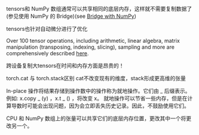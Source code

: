  tensors和 NumPy 数组通常可以共享相同的底层内存，这样就不需要复制数据了(参见使用 NumPy 的 Bridge)(see [Bridge with NumPy](https://pytorch.org/tutorials/beginner/blitz/tensor_tutorial.html#bridge-to-np-label))

tensors也针对自动微分进行了优化

Over 100 tensor operations, including arithmetic, linear algebra, matrix manipulation (transposing, indexing, slicing), sampling and more are comprehensively described [here](https://pytorch.org/docs/stable/torch.html).

跨设备复制大tensors在时间和内存方面是昂贵的！

torch.cat 与 torch.stack区别
cat不改变现有的维度，stack形成更高维的张量


In-place 操作将结果存储到操作数中的操作称为就地操作。它们由 _ 后缀表示。例如: x.copy _ (y) ，x.t _ () ，将改变 x。
就地操作可以节省一些内存，但是在计算导数时可能会出现问题，因为会立即丢失历史记录。因此，不鼓励使用它们。

CPU 和 NumPy 数组上的张量可以共享它们的底层内存位置，更改其中一个将更改另一个。